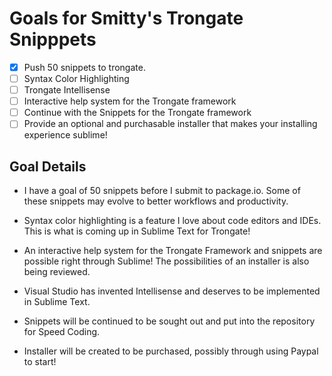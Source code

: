 # Goals for Smitty's Trongate Snipppets

-   [x] Push 50 snippets to trongate.
-   [ ] Syntax Color Highlighting
-   [ ] Trongate Intellisense
-   [ ] Interactive help system for the Trongate framework
-   [ ] Continue with the Snippets for the Trongate framework
-   [ ] Provide an optional and purchasable installer that makes your installing experience sublime!

## Goal Details

- I have a goal of 50 snippets before I submit to package.io. Some of these snippets may evolve to better workflows and productivity.

- Syntax color highlighting is a feature I love about code editors and IDEs. This is what is coming up in Sublime Text for Trongate!

- An interactive help system for the Trongate Framework and snippets are possible right through Sublime! The possibilities of an installer is also being reviewed.

- Visual Studio has invented Intellisense and deserves to be implemented in Sublime Text.

- Snippets will be continued to be sought out and put into the repository for Speed Coding.

- Installer will be created to be purchased, possibly through using Paypal to start!
